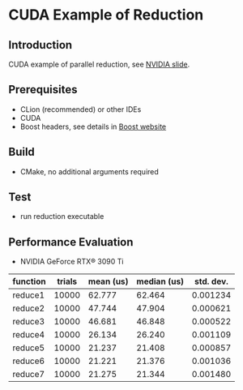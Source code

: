# CUDA Example of Reduction

## Introduction

CUDA example of parallel reduction, see [NVIDIA slide](https://developer.download.nvidia.com/assets/cuda/files/reduction.pdf).

## Prerequisites

- CLion (recommended) or other IDEs
- CUDA
- Boost headers, see details in [Boost website](https://www.boost.org/)

## Build

- CMake, no additional arguments required

## Test

- run reduction executable

## Performance Evaluation

- NVIDIA GeForce RTX® 3090 Ti

| function | trials | mean (us) | median (us) | std. dev. |
|----------|--------|-----------|-------------|-----------|
| reduce1  | 10000  | 62.777    | 62.464      | 0.001234  |
| reduce2  | 10000  | 47.744    | 47.904      | 0.000621  |
| reduce3  | 10000  | 46.681    | 46.848      | 0.000522  |
| reduce4  | 10000  | 26.134    | 26.240      | 0.001109  |
| reduce5  | 10000  | 21.237    | 21.408      | 0.000857  |
| reduce6  | 10000  | 21.221    | 21.376      | 0.001036  |
| reduce7  | 10000  | 21.275    | 21.344      | 0.001480  |
